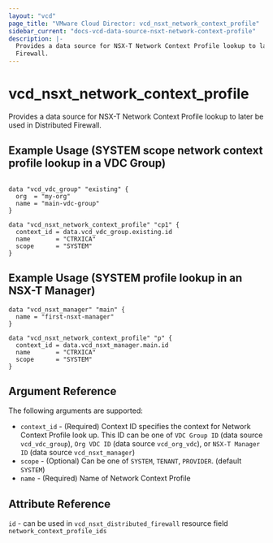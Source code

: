 ```yaml
---
layout: "vcd"
page_title: "VMware Cloud Director: vcd_nsxt_network_context_profile"
sidebar_current: "docs-vcd-data-source-nsxt-network-context-profile"
description: |-
  Provides a data source for NSX-T Network Context Profile lookup to later be used in Distributed
  Firewall.
---
```


# vcd\_nsxt\_network\_context\_profile

Provides a data source for NSX-T Network Context Profile lookup to later be used in Distributed
Firewall.

## Example Usage (SYSTEM scope network context profile lookup in a VDC Group)

```hcl

data "vcd_vdc_group" "existing" {
  org  = "my-org"
  name = "main-vdc-group"
}

data "vcd_nsxt_network_context_profile" "cp1" {
  context_id = data.vcd_vdc_group.existing.id
  name       = "CTRXICA"
  scope      = "SYSTEM"
}
```

## Example Usage (SYSTEM profile lookup in an NSX-T Manager)
```hcl
data "vcd_nsxt_manager" "main" {
  name = "first-nsxt-manager"
}

data "vcd_nsxt_network_context_profile" "p" {
  context_id = data.vcd_nsxt_manager.main.id
  name       = "CTRXICA"
  scope      = "SYSTEM"
}
``` 

## Argument Reference

The following arguments are supported:

* `context_id` - (Required) Context ID specifies the context for Network Context Profile look up.
  This ID can be one of `VDC Group ID` (data source `vcd_vdc_group`), `Org VDC ID` (data source
  `vcd_org_vdc`), or `NSX-T Manager ID` (data source `vcd_nsxt_manager`)
* `scope` - (Optional) Can be one of `SYSTEM`, `TENANT`, `PROVIDER`. (default `SYSTEM`)
* `name` - (Required) Name of Network Context Profile

## Attribute Reference

`id` - can be used in `vcd_nsxt_distributed_firewall` resource field `network_context_profile_ids`
